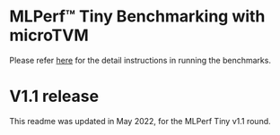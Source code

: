# MLPerf™ Tiny Benchmarking with microTVM
Please refer [here](https://github.com/mlcommons/tiny_results_v1.0/blob/main/closed/OctoML/code/README.md) for the detail instructions in running the benchmarks.

# V1.1 release
This readme was updated in May 2022, for the MLPerf Tiny v1.1 round.
